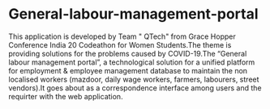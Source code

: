 # General-labour-management-portal
This application is developed by Team " QTech"  from Grace Hopper Conference India 20 Codeathon for Women Students.The theme is providing solutions for the problems caused by COVID-19.The “General labour management portal”, a technological solution for a unified platform for employment &amp; employee management database to maintain the non localised workers (mazdoor, daily wage workers, farmers, labourers, street vendors).It goes about as a correspondence interface among users and the requirter with the web application.
